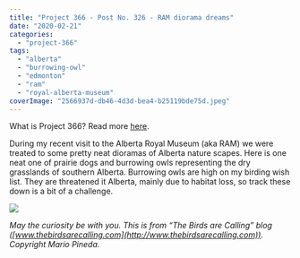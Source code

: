 ```yaml
---
title: "Project 366 - Post No. 326 - RAM diorama dreams"
date: "2020-02-21"
categories: 
  - "project-366"
tags: 
  - "alberta"
  - "burrowing-owl"
  - "edmonton"
  - "ram"
  - "royal-alberta-museum"
coverImage: "2566937d-db46-4d3d-bea4-b25119bde75d.jpeg"
---
```


What is Project 366? Read more [here](https://thebirdsarecalling.com/2019/03/29/project-366/).

During my recent visit to the Alberta Royal Museum (aka RAM) we were treated to some pretty neat dioramas of Alberta nature scapes. Here is one neat one of prairie dogs and burrowing owls representing the dry grasslands of southern Alberta. Burrowing owls are high on my birding wish list. They are threatened it Alberta, mainly due to habitat loss, so track these down is a bit of a challenge.

![](https://thebirdsarecallingandimustgo.files.wordpress.com/2020/02/2566937d-db46-4d3d-bea4-b25119bde75d.jpeg?w=1024)

_May the curiosity be with you. This is from “The Birds are Calling” blog ([www.thebirdsarecalling.com](http://www.thebirdsarecalling.com)). Copyright Mario Pineda._
